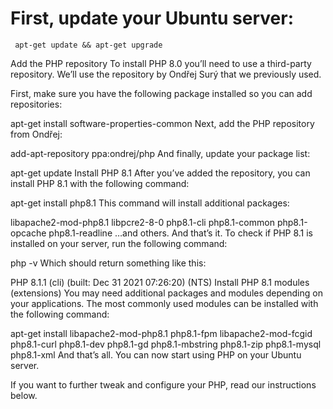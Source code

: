 
# First, update your Ubuntu server:


     apt-get update && apt-get upgrade
     

Add the PHP repository
To install PHP 8.0 you’ll need to use a third-party repository. We’ll use the repository by Ondřej Surý that we previously used.

First, make sure you have the following package installed so you can add repositories:

apt-get install software-properties-common
Next, add the PHP repository from Ondřej:

add-apt-repository ppa:ondrej/php
And finally, update your package list:

apt-get update
Install PHP 8.1
After you’ve added the repository, you can install PHP 8.1 with the following command:

apt-get install php8.1
This command will install additional packages:

libapache2-mod-php8.1
libpcre2-8-0
php8.1-cli
php8.1-common
php8.1-opcache
php8.1-readline
…and others.
And that’s it. To check if PHP 8.1 is installed on your server, run the following command:

php -v
Which should return something like this:

PHP 8.1.1 (cli) (built: Dec 31 2021 07:26:20) (NTS)
Install PHP 8.1 modules (extensions)
You may need additional packages and modules depending on your applications. The most commonly used modules can be installed with the following command:

apt-get install libapache2-mod-php8.1 php8.1-fpm libapache2-mod-fcgid php8.1-curl php8.1-dev php8.1-gd php8.1-mbstring php8.1-zip php8.1-mysql php8.1-xml
And that’s all. You can now start using PHP on your Ubuntu server.

If you want to further tweak and configure your PHP, read our instructions below.

